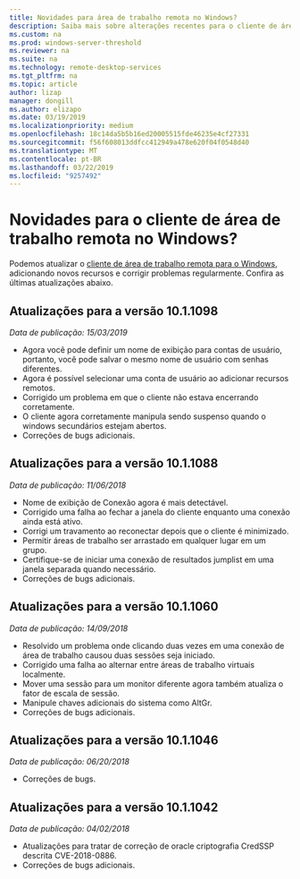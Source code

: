 ```yaml
---
title: Novidades para área de trabalho remota no Windows?
description: Saiba mais sobre alterações recentes para o cliente de área de trabalho remota para Windows
ms.custom: na
ms.prod: windows-server-threshold
ms.reviewer: na
ms.suite: na
ms.technology: remote-desktop-services
ms.tgt_pltfrm: na
ms.topic: article
author: lizap
manager: dongill
ms.author: elizapo
ms.date: 03/19/2019
ms.localizationpriority: medium
ms.openlocfilehash: 18c14da5b5b16ed20005515fde46235e4cf27331
ms.sourcegitcommit: f56f608013ddfcc412949a478e620f04f0548d40
ms.translationtype: MT
ms.contentlocale: pt-BR
ms.lasthandoff: 03/22/2019
ms.locfileid: "9257492"
---
```

# Novidades para o cliente de área de trabalho remota no Windows?

Podemos atualizar o [cliente de área de trabalho remota para o Windows](windows.md), adicionando novos recursos e corrigir problemas regularmente. Confira as últimas atualizações abaixo.

## Atualizações para a versão 10.1.1098
*Data de publicação: 15/03/2019*

- Agora você pode definir um nome de exibição para contas de usuário, portanto, você pode salvar o mesmo nome de usuário com senhas diferentes.
- Agora é possível selecionar uma conta de usuário ao adicionar recursos remotos.
- Corrigido um problema em que o cliente não estava encerrando corretamente.
- O cliente agora corretamente manipula sendo suspenso quando o windows secundários estejam abertos.
- Correções de bugs adicionais.

## Atualizações para a versão 10.1.1088
*Data de publicação: 11/06/2018*

- Nome de exibição de Conexão agora é mais detectável.
- Corrigido uma falha ao fechar a janela do cliente enquanto uma conexão ainda está ativo.
- Corrigi um travamento ao reconectar depois que o cliente é minimizado.
- Permitir áreas de trabalho ser arrastado em qualquer lugar em um grupo.
- Certifique-se de iniciar uma conexão de resultados jumplist em uma janela separada quando necessário.
- Correções de bugs adicionais.

## Atualizações para a versão 10.1.1060
*Data de publicação: 14/09/2018*

- Resolvido um problema onde clicando duas vezes em uma conexão de área de trabalho causou duas sessões seja iniciado.
- Corrigido uma falha ao alternar entre áreas de trabalho virtuais localmente.
- Mover uma sessão para um monitor diferente agora também atualiza o fator de escala de sessão. 
- Manipule chaves adicionais do sistema como AltGr.
- Correções de bugs adicionais.

## Atualizações para a versão 10.1.1046
*Data de publicação: 06/20/2018*

- Correções de bugs.

## Atualizações para a versão 10.1.1042
*Data de publicação: 04/02/2018*

- Atualizações para tratar de correção de oracle criptografia CredSSP descrita CVE-2018-0886.
- Correções de bugs adicionais.
